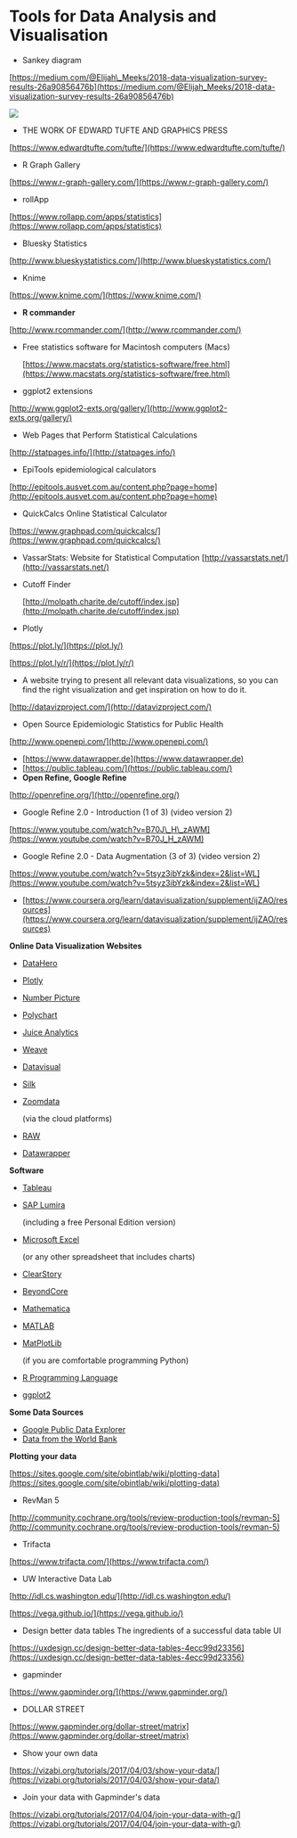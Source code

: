 # Tools for Data Analysis and Visualisation



* Sankey diagram

[https://medium.com/@Elijah\_Meeks/2018-data-visualization-survey-results-26a90856476b](https://medium.com/@Elijah_Meeks/2018-data-visualization-survey-results-26a90856476b)

![](https://cdn-images-1.medium.com/max/1600/1*oYH7MXOPL3ylWG7Ku_tAQw.png)

* THE WORK OF EDWARD TUFTE AND GRAPHICS PRESS

[https://www.edwardtufte.com/tufte/](https://www.edwardtufte.com/tufte/)

* R Graph Gallery

[https://www.r-graph-gallery.com/](https://www.r-graph-gallery.com/)

* rollApp

[https://www.rollapp.com/apps/statistics](https://www.rollapp.com/apps/statistics)

* Bluesky Statistics

[http://www.blueskystatistics.com/](http://www.blueskystatistics.com/)

* Knime

[https://www.knime.com/](https://www.knime.com/)

* **R commander**

[http://www.rcommander.com/](http://www.rcommander.com/)

* Free statistics software for Macintosh computers \(Macs\)

  [https://www.macstats.org/statistics-software/free.html](https://www.macstats.org/statistics-software/free.html)

* ggplot2 extensions

[http://www.ggplot2-exts.org/gallery/](http://www.ggplot2-exts.org/gallery/)

* Web Pages that Perform Statistical Calculations

[http://statpages.info/](http://statpages.info/)

* EpiTools epidemiological calculators

[http://epitools.ausvet.com.au/content.php?page=home](http://epitools.ausvet.com.au/content.php?page=home)

* QuickCalcs Online Statistical Calculator

[https://www.graphpad.com/quickcalcs/](https://www.graphpad.com/quickcalcs/)

* VassarStats: Website for Statistical Computation [http://vassarstats.net/](http://vassarstats.net/)
* Cutoff Finder

  [http://molpath.charite.de/cutoff/index.jsp](http://molpath.charite.de/cutoff/index.jsp)

* Plotly

[https://plot.ly/](https://plot.ly/)

[https://plot.ly/r/](https://plot.ly/r/)

* A website trying to present all relevant data visualizations, so you can find the right visualization and get inspiration on how to do it.

[http://datavizproject.com/](http://datavizproject.com/)

* Open Source Epidemiologic Statistics for Public Health

[http://www.openepi.com/](http://www.openepi.com/)

* [https://www.datawrapper.de](https://www.datawrapper.de)
* [https://public.tableau.com/](https://public.tableau.com/)
* **Open Refine, Google Refine**

[http://openrefine.org/](http://openrefine.org/)

* Google Refine 2.0 - Introduction \(1 of 3\) \(video version 2\)

[https://www.youtube.com/watch?v=B70J\_H\_zAWM](https://www.youtube.com/watch?v=B70J_H_zAWM)

* Google Refine 2.0 - Data Augmentation \(3 of 3\) \(video version 2\)

[https://www.youtube.com/watch?v=5tsyz3ibYzk&index=2&list=WL](https://www.youtube.com/watch?v=5tsyz3ibYzk&index=2&list=WL)

* [https://www.coursera.org/learn/datavisualization/supplement/ijZAO/resources](https://www.coursera.org/learn/datavisualization/supplement/ijZAO/resources)

**Online Data Visualization Websites**

* [DataHero](http://datahero.com/)
* [Plotly](http://plot.ly/)
* [Number Picture](http://site.numberpicture.com/)
* [Polychart](https://github.com/Polychart)
* [Juice Analytics](http://www.juiceanalytics.com/)
* [Weave](http://www.iweave.org/)
* [Datavisual](http://datavisu.al/)
* [Silk](https://www.silk.co/)
* [Zoomdata](http://www.zoomdata.com/)

  \(via the cloud platforms\)

* [RAW](http://app.raw.densitydesign.org/)
* [Datawrapper](https://datawrapper.de/)

**Software**

* [Tableau](http://www.tableau.com/)
* [SAP Lumira](http://www.sapstore.com/getlumira)

  \(including a free Personal Edition version\)

* [Microsoft Excel](https://products.office.com/excel)

  \(or any other spreadsheet that includes charts\)

* [ClearStory](http://www.clearstorydata.com/)
* [BeyondCore](http://beyondcore.com/)
* [Mathematica](http://www.wolfram.com/mathematica/)
* [MATLAB](http://www.mathworks.com/products/matlab/)
* [MatPlotLib](http://matplotlib.org/)

  \(if you are comfortable programming Python\)

* [R Programming Language](https://www.r-project.org/)
* [ggplot2](http://ggplot2.org/)

**Some Data Sources**

* [Google Public Data Explorer](http://www.google.com/publicdata/directory)
* [Data from the World Bank](http://data.worldbank.org/)

**Plotting your data**

[https://sites.google.com/site/obintlab/wiki/plotting-data](https://sites.google.com/site/obintlab/wiki/plotting-data)

* RevMan 5

[http://community.cochrane.org/tools/review-production-tools/revman-5](http://community.cochrane.org/tools/review-production-tools/revman-5)

* Trifacta

[https://www.trifacta.com/](https://www.trifacta.com/)

* UW Interactive Data Lab

[http://idl.cs.washington.edu/](http://idl.cs.washington.edu/)

[https://vega.github.io/](https://vega.github.io/)

* Design better data tables The ingredients of a successful data table UI

[https://uxdesign.cc/design-better-data-tables-4ecc99d23356](https://uxdesign.cc/design-better-data-tables-4ecc99d23356)

* gapminder

[https://www.gapminder.org/](https://www.gapminder.org/)

* DOLLAR STREET

[https://www.gapminder.org/dollar-street/matrix](https://www.gapminder.org/dollar-street/matrix)

* Show your own data

[https://vizabi.org/tutorials/2017/04/03/show-your-data/](https://vizabi.org/tutorials/2017/04/03/show-your-data/)

* Join your data with Gapminder's data

[https://vizabi.org/tutorials/2017/04/04/join-your-data-with-g/](https://vizabi.org/tutorials/2017/04/04/join-your-data-with-g/)

